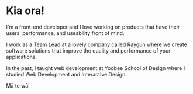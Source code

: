 # Kia ora! 

I'm a front-end developer and I love working on products that have their users, performance, and useability front of mind. 

I work as a Team Lead at a lovely company called Raygun where we create software solutions that improve the quality and performance of your applications. 

In the past, I taught web development at Yoobee School of Design where I studied Web Development and Interactive Design.  

Mā te wā!
